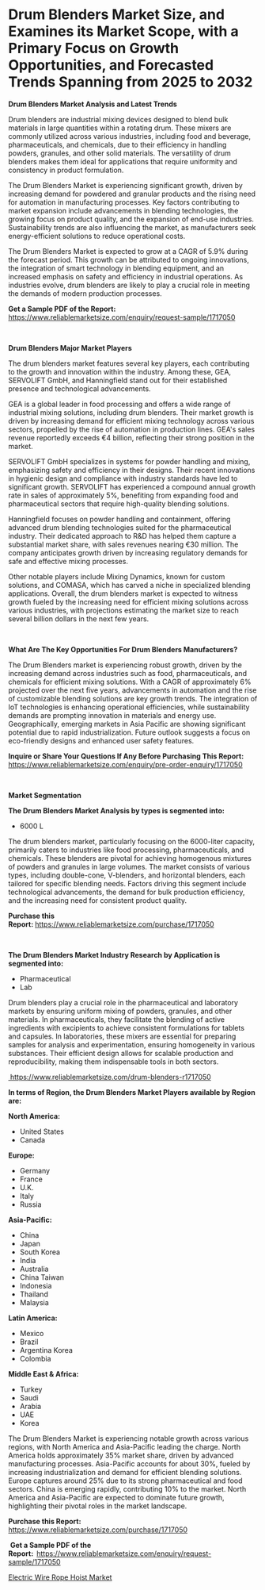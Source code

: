 <p><h1>Drum Blenders Market Size, and Examines its Market Scope, with a Primary Focus on Growth Opportunities, and Forecasted Trends Spanning from 2025 to 2032</h1></p><p><strong>Drum Blenders Market Analysis and Latest Trends</strong></p>
<p><p>Drum blenders are industrial mixing devices designed to blend bulk materials in large quantities within a rotating drum. These mixers are commonly utilized across various industries, including food and beverage, pharmaceuticals, and chemicals, due to their efficiency in handling powders, granules, and other solid materials. The versatility of drum blenders makes them ideal for applications that require uniformity and consistency in product formulation.</p><p>The Drum Blenders Market is experiencing significant growth, driven by increasing demand for powdered and granular products and the rising need for automation in manufacturing processes. Key factors contributing to market expansion include advancements in blending technologies, the growing focus on product quality, and the expansion of end-use industries. Sustainability trends are also influencing the market, as manufacturers seek energy-efficient solutions to reduce operational costs.</p><p>The Drum Blenders Market is expected to grow at a CAGR of 5.9% during the forecast period. This growth can be attributed to ongoing innovations, the integration of smart technology in blending equipment, and an increased emphasis on safety and efficiency in industrial operations. As industries evolve, drum blenders are likely to play a crucial role in meeting the demands of modern production processes.</p></p>
<p><strong>Get a Sample PDF of the Report:&nbsp;</strong> <a href="https://www.reliablemarketsize.com/enquiry/request-sample/1717050?utm_campaign=2337&utm_medium=2&utm_source=Github&utm_content=ia&utm_term=25032025&utm_id=drum-blenders">https://www.reliablemarketsize.com/enquiry/request-sample/1717050</a></p>
<p>&nbsp;</p>
<p><strong>Drum Blenders Major Market Players</strong></p>
<p><p>The drum blenders market features several key players, each contributing to the growth and innovation within the industry. Among these, GEA, SERVOLIFT GmbH, and Hanningfield stand out for their established presence and technological advancements.</p><p>GEA is a global leader in food processing and offers a wide range of industrial mixing solutions, including drum blenders. Their market growth is driven by increasing demand for efficient mixing technology across various sectors, propelled by the rise of automation in production lines. GEA's sales revenue reportedly exceeds €4 billion, reflecting their strong position in the market.</p><p>SERVOLIFT GmbH specializes in systems for powder handling and mixing, emphasizing safety and efficiency in their designs. Their recent innovations in hygienic design and compliance with industry standards have led to significant growth. SERVOLIFT has experienced a compound annual growth rate in sales of approximately 5%, benefiting from expanding food and pharmaceutical sectors that require high-quality blending solutions.</p><p>Hanningfield focuses on powder handling and containment, offering advanced drum blending technologies suited for the pharmaceutical industry. Their dedicated approach to R&D has helped them capture a substantial market share, with sales revenues nearing €30 million. The company anticipates growth driven by increasing regulatory demands for safe and effective mixing processes.</p><p>Other notable players include Mixing Dynamics, known for custom solutions, and COMASA, which has carved a niche in specialized blending applications. Overall, the drum blenders market is expected to witness growth fueled by the increasing need for efficient mixing solutions across various industries, with projections estimating the market size to reach several billion dollars in the next few years.</p></p>
<p>&nbsp;</p>
<p><strong>What Are The Key Opportunities For Drum Blenders Manufacturers?</strong></p>
<p><p>The Drum Blenders market is experiencing robust growth, driven by the increasing demand across industries such as food, pharmaceuticals, and chemicals for efficient mixing solutions. With a CAGR of approximately 6% projected over the next five years, advancements in automation and the rise of customizable blending solutions are key growth trends. The integration of IoT technologies is enhancing operational efficiencies, while sustainability demands are prompting innovation in materials and energy use. Geographically, emerging markets in Asia Pacific are showing significant potential due to rapid industrialization. Future outlook suggests a focus on eco-friendly designs and enhanced user safety features.</p></p>
<p><strong>Inquire or Share Your Questions If Any Before Purchasing This Report:</strong> <a href="https://www.reliablemarketsize.com/enquiry/pre-order-enquiry/1717050?utm_campaign=2337&utm_medium=2&utm_source=Github&utm_content=ia&utm_term=25032025&utm_id=drum-blenders">https://www.reliablemarketsize.com/enquiry/pre-order-enquiry/1717050</a></p>
<p>&nbsp;</p>
<p><strong>Market Segmentation</strong></p>
<p><strong>The Drum Blenders Market Analysis by types is segmented into:</strong></p>
<p><ul><li>6000 L</li></ul></p>
<p><p>The drum blenders market, particularly focusing on the 6000-liter capacity, primarily caters to industries like food processing, pharmaceuticals, and chemicals. These blenders are pivotal for achieving homogenous mixtures of powders and granules in large volumes. The market consists of various types, including double-cone, V-blenders, and horizontal blenders, each tailored for specific blending needs. Factors driving this segment include technological advancements, the demand for bulk production efficiency, and the increasing need for consistent product quality.</p></p>
<p><strong>Purchase this Report:&nbsp;</strong><a href="https://www.reliablemarketsize.com/purchase/1717050?utm_campaign=2337&utm_medium=2&utm_source=Github&utm_content=ia&utm_term=25032025&utm_id=drum-blenders">https://www.reliablemarketsize.com/purchase/1717050</a></p>
<p>&nbsp;</p>
<p><strong>The Drum Blenders Market Industry Research by Application is segmented into:</strong></p>
<p><ul><li>Pharmaceutical</li><li>Lab</li></ul></p>
<p><p>Drum blenders play a crucial role in the pharmaceutical and laboratory markets by ensuring uniform mixing of powders, granules, and other materials. In pharmaceuticals, they facilitate the blending of active ingredients with excipients to achieve consistent formulations for tablets and capsules. In laboratories, these mixers are essential for preparing samples for analysis and experimentation, ensuring homogeneity in various substances. Their efficient design allows for scalable production and reproducibility, making them indispensable tools in both sectors.</p></p>
<p><a href="https://www.reliablemarketsize.com/drum-blenders-r1717050?utm_campaign=2337&utm_medium=2&utm_source=Github&utm_content=ia&utm_term=25032025&utm_id=drum-blenders">&nbsp;https://www.reliablemarketsize.com/drum-blenders-r1717050</a></p>
<p><strong>In terms of Region, the Drum Blenders Market Players available by Region are:</strong></p>
<p>
    <p> <strong> North America: </strong>
        <ul>
            <li>United States</li>
            <li>Canada</li>
        </ul>
        </p> 
    <p> <strong> Europe: </strong>
        <ul>
            <li>Germany</li>
            <li>France</li>
            <li>U.K.</li>
            <li>Italy</li>
            <li>Russia</li>
        </ul>
        </p> 
    <p> <strong> Asia-Pacific: </strong>
        <ul>
            <li>China</li>
            <li>Japan</li>
            <li>South Korea</li>
            <li>India</li>
            <li>Australia</li>
            <li>China Taiwan</li>
            <li>Indonesia</li>
            <li>Thailand</li>
            <li>Malaysia</li>
        </ul>
        </p> 
    <p> <strong> Latin America: </strong>
        <ul>
            <li>Mexico</li>
            <li>Brazil</li>
            <li>Argentina Korea</li>
            <li>Colombia</li>
        </ul>
        </p> 
    <p> <strong> Middle East & Africa: </strong>
        <ul>
            <li>Turkey</li>
            <li>Saudi</li>
            <li>Arabia</li>
            <li>UAE</li>
            <li>Korea</li>
        </ul>
    </p>
    </p>
<p><p>The Drum Blenders Market is experiencing notable growth across various regions, with North America and Asia-Pacific leading the charge. North America holds approximately 35% market share, driven by advanced manufacturing processes. Asia-Pacific accounts for about 30%, fueled by increasing industrialization and demand for efficient blending solutions. Europe captures around 25% due to its strong pharmaceutical and food sectors. China is emerging rapidly, contributing 10% to the market. North America and Asia-Pacific are expected to dominate future growth, highlighting their pivotal roles in the market landscape.</p></p>
<p><strong>Purchase this Report: </strong><a href="https://www.reliablemarketsize.com/purchase/1717050?utm_campaign=2337&utm_medium=2&utm_source=Github&utm_content=ia&utm_term=25032025&utm_id=drum-blenders">https://www.reliablemarketsize.com/purchase/1717050</a></p>
<p>&nbsp;<strong>Get a Sample PDF of the Report:&nbsp;&nbsp;</strong><a href="https://www.reliablemarketsize.com/enquiry/request-sample/1717050?utm_campaign=2337&utm_medium=2&utm_source=Github&utm_content=ia&utm_term=25032025&utm_id=drum-blenders">https://www.reliablemarketsize.com/enquiry/request-sample/1717050</a></p>
<p><strong></strong></p>
<p><p><a href="https://github.com/lehumiston1971679/Market-Research-Report-List-1/blob/main/electric-wire-rope-hoist-market.md?utm_campaign=2337&utm_medium=2&utm_source=Github&utm_content=ia&utm_term=25032025&utm_id=drum-blenders">Electric Wire Rope Hoist Market</a></p></p>